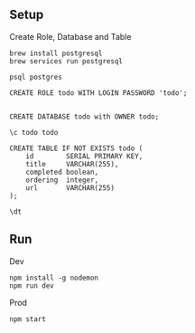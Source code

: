 
## Setup

Create Role, Database and Table

```
brew install postgresql
brew services run postgresql
```

```
psql postgres
```


```
CREATE ROLE todo WITH LOGIN PASSWORD 'todo';


CREATE DATABASE todo with OWNER todo;

\c todo todo
```

```
CREATE TABLE IF NOT EXISTS todo (
    id        SERIAL PRIMARY KEY,
    title     VARCHAR(255),
    completed boolean,
    ordering  integer,
    url       VARCHAR(255)
);

\dt

```

## Run

Dev

```
npm install -g nodemon
npm run dev
```

Prod 
```
npm start
```

